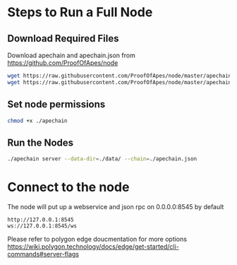 # Steps to Run a Full Node

## Download Required Files
Download apechain and apechain.json from https://github.com/ProofOfApes/node

```bash
wget https://raw.githubusercontent.com/ProofOfApes/node/master/apechain
wget https://raw.githubusercontent.com/ProofOfApes/node/master/apechain.json
```

## Set node permissions

```bash
chmod +x ./apechain
```

## Run the Nodes
```bash
./apechain server --data-dir=./data/ --chain=./apechain.json
```

# Connect to the node
The node will put up a webservice and json rpc on 0.0.0.0:8545 by default

```
http://127.0.0.1:8545
ws://127.0.0.1:8545/ws
```

Please refer to polygon edge doucmentation for more options https://wiki.polygon.technology/docs/edge/get-started/cli-commands#server-flags